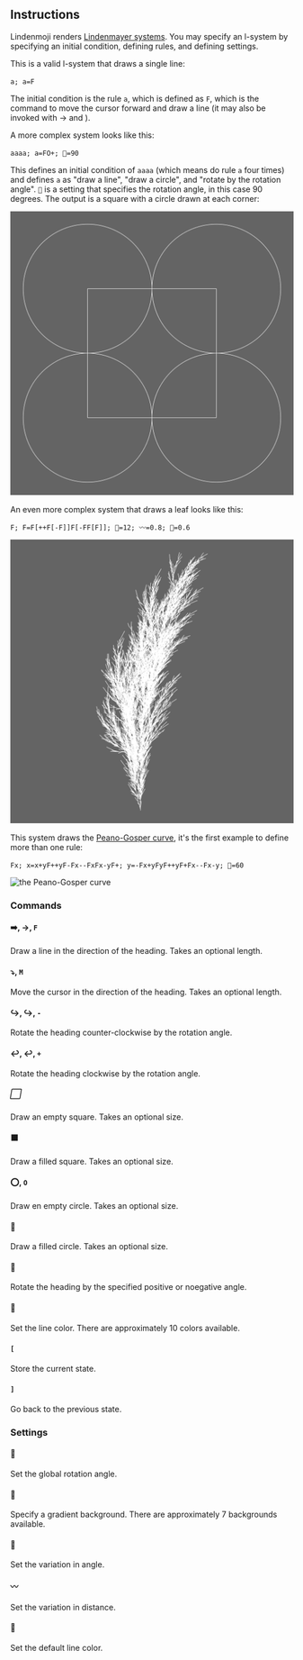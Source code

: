## Instructions

Lindenmoji renders [Lindenmayer systems](https://en.wikipedia.org/wiki/L-system). You may specify an l-system by specifying an
initial condition, defining rules, and defining settings.

This is a valid l-system that draws a single line:

`a; a=F`

The initial condition is the rule `a`, which is defined as `F`, which is the
command to move the cursor forward and draw a line (it may also be invoked with
→ and ).

A more complex system looks like this:

`aaaa; a=FO+; 📐=90`

This defines an initial condition of `aaaa` (which means do rule `a` four
times) and defines `a` as "draw a line", "draw a circle", and "rotate by the
rotation angle". `📐` is a setting that specifies the rotation angle, in this
case 90 degrees. The output is a square with a circle drawn at each corner:

![a square with a circle centered on each corner](examples/simple-square.png)

An even more complex system that draws a leaf looks like this:

`F; F=F[++F[-F]]F[-FF[F]]; 📐=12; 〰️=0.8; 🍥=0.6`

![the skeleton of a leaf](examples/leaf.png)

This system draws the
[Peano-Gosper curve](https://en.wikipedia.org/wiki/Gosper_curve), it's the
first example to define more than one rule:

`Fx; x=x+yF++yF-Fx--FxFx-yF+; y=-Fx+yFyF++yF+Fx--Fx-y; 📐=60`

![the Peano-Gosper curve](examples/peano-gosper.png)

### Commands

#### ➡️, →, `F`

Draw a line in the direction of the heading. Takes an optional length.

#### ⤵️, `M`

Move the cursor in the direction of the heading. Takes an optional length.

#### ↪️, ↪, `-`

Rotate the heading counter-clockwise by the rotation angle.

#### ↩️, ↩, `+`

Rotate the heading clockwise by the rotation angle.

##### ⬜️

Draw an empty square. Takes an optional size.

#### ⬛️

Draw a filled square. Takes an optional size.

#### ⭕️, `O`

Draw en empty circle. Takes an optional size.

#### 🔴

Draw a filled circle. Takes an optional size.

#### 📐

Rotate the heading by the specified positive or noegative angle.

#### 🎨

Set the line color. There are approximately 10 colors available.

#### `[`

Store the current state.

#### `]`

Go back to the previous state.

### Settings

#### 📐

Set the global rotation angle.

#### 🌇

Specify a gradient background. There are approximately 7 backgrounds available.

#### 🍥

Set the variation in angle.

#### 〰️

Set the variation in distance.

#### 🎨

Set the default line color.
